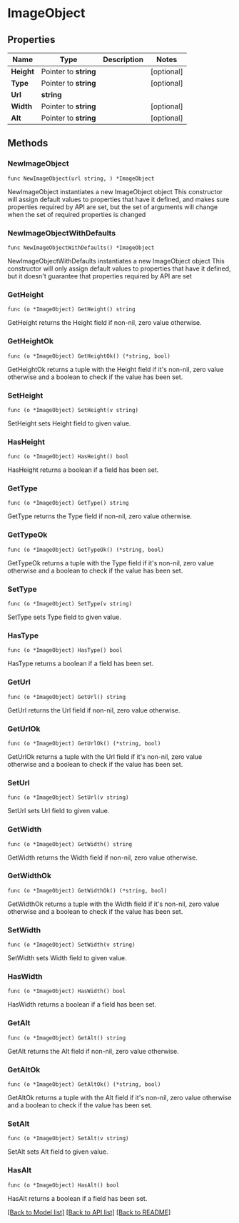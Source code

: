 # ImageObject

## Properties

Name | Type | Description | Notes
------------ | ------------- | ------------- | -------------
**Height** | Pointer to **string** |  | [optional] 
**Type** | Pointer to **string** |  | [optional] 
**Url** | **string** |  | 
**Width** | Pointer to **string** |  | [optional] 
**Alt** | Pointer to **string** |  | [optional] 

## Methods

### NewImageObject

`func NewImageObject(url string, ) *ImageObject`

NewImageObject instantiates a new ImageObject object
This constructor will assign default values to properties that have it defined,
and makes sure properties required by API are set, but the set of arguments
will change when the set of required properties is changed

### NewImageObjectWithDefaults

`func NewImageObjectWithDefaults() *ImageObject`

NewImageObjectWithDefaults instantiates a new ImageObject object
This constructor will only assign default values to properties that have it defined,
but it doesn't guarantee that properties required by API are set

### GetHeight

`func (o *ImageObject) GetHeight() string`

GetHeight returns the Height field if non-nil, zero value otherwise.

### GetHeightOk

`func (o *ImageObject) GetHeightOk() (*string, bool)`

GetHeightOk returns a tuple with the Height field if it's non-nil, zero value otherwise
and a boolean to check if the value has been set.

### SetHeight

`func (o *ImageObject) SetHeight(v string)`

SetHeight sets Height field to given value.

### HasHeight

`func (o *ImageObject) HasHeight() bool`

HasHeight returns a boolean if a field has been set.

### GetType

`func (o *ImageObject) GetType() string`

GetType returns the Type field if non-nil, zero value otherwise.

### GetTypeOk

`func (o *ImageObject) GetTypeOk() (*string, bool)`

GetTypeOk returns a tuple with the Type field if it's non-nil, zero value otherwise
and a boolean to check if the value has been set.

### SetType

`func (o *ImageObject) SetType(v string)`

SetType sets Type field to given value.

### HasType

`func (o *ImageObject) HasType() bool`

HasType returns a boolean if a field has been set.

### GetUrl

`func (o *ImageObject) GetUrl() string`

GetUrl returns the Url field if non-nil, zero value otherwise.

### GetUrlOk

`func (o *ImageObject) GetUrlOk() (*string, bool)`

GetUrlOk returns a tuple with the Url field if it's non-nil, zero value otherwise
and a boolean to check if the value has been set.

### SetUrl

`func (o *ImageObject) SetUrl(v string)`

SetUrl sets Url field to given value.


### GetWidth

`func (o *ImageObject) GetWidth() string`

GetWidth returns the Width field if non-nil, zero value otherwise.

### GetWidthOk

`func (o *ImageObject) GetWidthOk() (*string, bool)`

GetWidthOk returns a tuple with the Width field if it's non-nil, zero value otherwise
and a boolean to check if the value has been set.

### SetWidth

`func (o *ImageObject) SetWidth(v string)`

SetWidth sets Width field to given value.

### HasWidth

`func (o *ImageObject) HasWidth() bool`

HasWidth returns a boolean if a field has been set.

### GetAlt

`func (o *ImageObject) GetAlt() string`

GetAlt returns the Alt field if non-nil, zero value otherwise.

### GetAltOk

`func (o *ImageObject) GetAltOk() (*string, bool)`

GetAltOk returns a tuple with the Alt field if it's non-nil, zero value otherwise
and a boolean to check if the value has been set.

### SetAlt

`func (o *ImageObject) SetAlt(v string)`

SetAlt sets Alt field to given value.

### HasAlt

`func (o *ImageObject) HasAlt() bool`

HasAlt returns a boolean if a field has been set.


[[Back to Model list]](../README.md#documentation-for-models) [[Back to API list]](../README.md#documentation-for-api-endpoints) [[Back to README]](../README.md)


